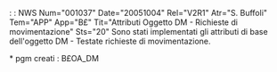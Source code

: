  :  : NWS Num="001037" Date="20051004" Rel="V2R1" Atr="S. Buffoli" Tem="APP" App="B£" Tit="Attributi Oggetto DM - Richieste di movimentazione" Sts="20"
Sono stati implementati gli attributi di base dell'oggetto DM - Testate richieste di movimentazione.

\* pgm creati :  B£OA_DM
